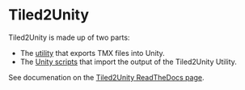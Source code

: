 # Tiled2Unity

Tiled2Unity is made up of two parts:
- The [utility](tool/Tiled2Unity) that exports TMX files into Unity.
- The [Unity scripts](unity/Tiled2Unity) that import the output of the Tiled2Unity Utility.

See documenation on the [Tiled2Unity ReadTheDocs page](http://tiled2unity.readthedocs.io).